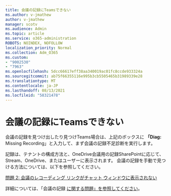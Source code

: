 ```yaml
---
title: 会議の記録にTeamsできない
ms.author: v-jmathew
author: v-jmathew
manager: scotv
ms.audience: Admin
ms.topic: article
ms.service: o365-administration
ROBOTS: NOINDEX, NOFOLLOW
localization_priority: Normal
ms.collection: Adm_O365
ms.custom:
- "9002530"
- "7963"
ms.openlocfilehash: 5dcc66617eff38aa340019ac01fc8ccde933324a
ms.sourcegitcommit: ab75f66355116e995b3cb5505465b31989339e28
ms.translationtype: MT
ms.contentlocale: ja-JP
ms.lasthandoff: 08/13/2021
ms.locfileid: "58321478"
---
```

# <a name="cant-find-the-teams-meeting-recording"></a>会議の記録にTeamsできない

会議の記録を見つけ出したり見つけTeams場合は、上記のボックスに **「Diag:** Missing Recording」と入力して、まず会議の記録不足診断を実行します。 

記録は、テナントの構成方法と、OneDrive会議用の記録SharePointに応じて、Stream、OneDrive、またはユーザーに表示されます。 会議の記録を手動で見つける方法については、以下を参照してください。 

[問題 2: 会議のレコーディング リンクがチャット ウィンドウに表示されない](https://docs.microsoft.com/microsoftteams/troubleshoot/meetings/troubleshoot-meeting-recording-issues#issue-2-the-meeting-recording-link-isnt-visible-in-a-chat-window)

詳細については、「会議の記録 [に関する問題」を参照してください](https://docs.microsoft.com/microsoftteams/troubleshoot/meetings/troubleshoot-meeting-recording-issues)。
